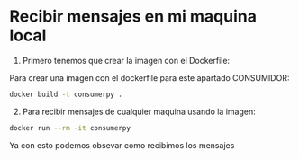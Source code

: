 # Recibir mensajes en mi maquina local 

1. Primero tenemos que crear la imagen con el Dockerfile:

Para crear una imagen con el dockerfile para este apartado CONSUMIDOR:
```bash
docker build -t consumerpy .
```
2. Para recibir mensajes de cualquier maquina usando la imagen: 
```bash
docker run --rm -it consumerpy
```
Ya con esto podemos obsevar como recibimos los mensajes